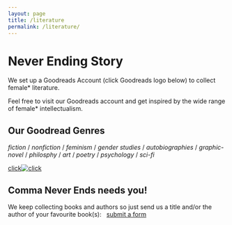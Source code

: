 ```yaml
---
layout: page
title: /literature
permalink: /literature/
---
```


<h1>Never Ending Story</h1>
We set up a Goodreads Account (click Goodreads logo below) to collect female* literature. 

Feel free to visit our Goodreads account and get inspired by the wide range of female* intellectualism. 
&nbsp;
&nbsp;
<h2>Our Goodread Genres</h2>

<em>fiction</em> / <em>nonfiction</em> / <em>feminism</em> / <em>gender studies</em> / <em>autobiographies</em> / <em>graphic-novel</em> / <em>philosphy</em> / <em>art</em> / <em>poetry</em> / <em>psychology</em> / <em>sci-fi</em>

[click![click](https://images.gr-assets.com/doodles/1572984560i/9.svg "click")](https://www.goodreads.com/user/show/104617976-commaneverends "commaneverends-goodreads")
&nbsp;
&nbsp;
<h2>Comma Never Ends needs you!</h2>            
We keep collecting books and authors so just send us a title and/or the author of your favourite book(s): 
&nbsp;
<a href="https://airtable.com/shreaQ9jTsWLpJSXK" target="_blank">submit a form</a>
